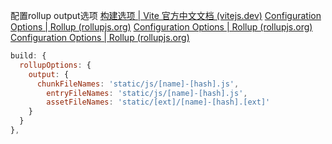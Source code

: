 配置rollup output选项
[构建选项 | Vite 官方中文文档 (vitejs.dev)](https://cn.vitejs.dev/config/build-options.html#build-rollupoptions)
[Configuration Options | Rollup (rollupjs.org)](https://rollupjs.org/configuration-options/#output-chunkfilenames)
[Configuration Options | Rollup (rollupjs.org)](https://rollupjs.org/configuration-options/#output-entryfilenames)
[Configuration Options | Rollup (rollupjs.org)](https://rollupjs.org/configuration-options/#output-assetfilenames)

```javascript
build: {
  rollupOptions: {
    output: {
      chunkFileNames: 'static/js/[name]-[hash].js',
        entryFileNames: 'static/js/[name]-[hash].js',
        assetFileNames: 'static/[ext]/[name]-[hash].[ext]'
    }
  }
},
```
